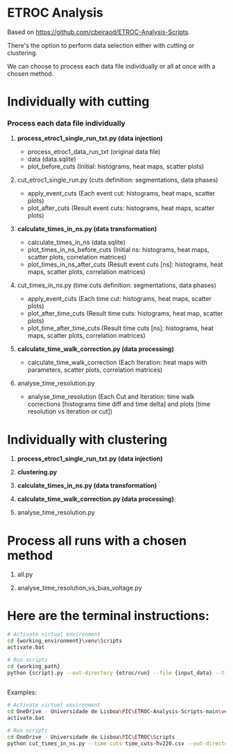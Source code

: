 # ETROC Analysis

Based on https://github.com/cbeiraod/ETROC-Analysis-Scripts.

There's the option to perform data selection either with cutting or clustering.

We can choose to process each data file individually or all at once with a chosen method.

# Individually with cutting

### Process each data file individually

1. **process\_etroc1\_single\_run\_txt.py (data injection)**
   - process\_etroc1\_data\_run\_txt (original data file)
   - data (data.sqlite)
   - plot\_before\_cuts (Initial: histograms, heat maps, scatter plots)

2. cut\_etroc1\_single\_run.py (cuts definition: segmentations, data phases)
   - apply\_event\_cuts (Each event cut: histograms, heat maps, scatter plots)
   - plot\_after\_cuts (Result event cuts: histograms, heat maps, scatter plots)

3. **calculate\_times\_in\_ns.py (data transformation)**
   - calculate\_times\_in\_ns (data.sqlite)
   - plot\_times\_in\_ns\_before\_cuts (Initial ns: histograms, heat maps, scatter plots, correlation matrices)
   - plot\_times\_in\_ns\_after\_cuts (Result event cuts [ns]: histograms, heat maps, scatter plots, correlation matrices)

4. cut\_times\_in\_ns.py (time cuts definition: segmentations, data phases)
   - apply\_event\_cuts (Each time cut: histograms, heat maps, scatter plots)
   - plot\_after\_time\_cuts (Result time cuts: histograms, heat map, scatter plots)
   - plot\_time\_after\_time\_cuts (Result time cuts [ns]: histograms, heat maps, scatter plots, correlation matrices)

5. **calculate\_time\_walk\_correction.py (data processing)**
   - calculate\_time\_walk\_correction (Each Iteration: heat maps with parameters, scatter plots, correlation matrices)

6. analyse\_time\_resolution.py
   - analyse\_time\_resolution (Each Cut and Iteration: time walk corrections [histograms time diff and time delta] and plots [time resolution vs iteration or cut])

# Individually with clustering

1. **process\_etroc1\_single\_run\_txt.py (data injection)**

2. **clustering.py**

3. **calculate\_times\_in\_ns.py (data transformation)**

4. **calculate\_time\_walk\_correction.py (data processing)**

5. analyse\_time\_resolution.py

# Process all runs with a chosen method

1. all.py

2. analyse\_time\_resolution\_vs\_bias\_voltage.py

# Here are the terminal instructions:

```bash
# Activate virtual environment
cd {working_environment}\venv\Scripts
activate.bat

# Run scripts
cd {working_path}
python {script}.py --out-directory {etroc/run} --file {input_data} --time-cuts {time_cuts_file} --etroc-number {etroc} --method {method} --scaling-order {sorder} --scaling-method {smethod} --log-level {log_level} --max_toa {max_toa} --max_tot {max_tot} --cluster {selected_cluster}',
        
```

Examples:

```bash
# Activate virtual environment
cd OneDrive - Universidade de Lisboa\PIC\ETROC-Analysis-Scripts-main\venv\Scripts
activate.bat

# Run scripts
cd OneDrive - Universidade de Lisboa\PIC\ETROC\Scripts
python cut_times_in_ns.py --time-cuts time_cuts-hv220.csv --out-directory ETROC1\F5P5_F17P5_B2P5_Beam_HV235
        
```

